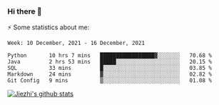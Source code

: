 ### Hi there 👋

⚡ Some statistics about me:


<!--START_SECTION:waka-->
```text
Week: 10 December, 2021 - 16 December, 2021

Python       10 hrs 7 mins   █████████████████▓░░░░░░░   70.68 % 
Java         2 hrs 53 mins   █████░░░░░░░░░░░░░░░░░░░░   20.15 % 
SQL          33 mins         █░░░░░░░░░░░░░░░░░░░░░░░░   03.85 % 
Markdown     24 mins         ▓░░░░░░░░░░░░░░░░░░░░░░░░   02.82 % 
Git Config   9 mins          ▒░░░░░░░░░░░░░░░░░░░░░░░░   01.08 % 
```
<!--END_SECTION:waka-->





[![Jiezhi's github stats](https://github-readme-stats.vercel.app/api?username=Jiezhi&show_icons=true)](https://github.com/Jiezhi/github-readme-stats)

<!--
[![Top Langs](https://github-readme-stats.vercel.app/api/top-langs/?username=Jiezhi&hide=javascript,html)](https://github.com/Jiezhi/github-readme-stats)

**Jiezhi/Jiezhi** is a ✨ _special_ ✨ repository because its `README.md` (this file) appears on your GitHub profile.

Here are some ideas to get you started:

- 🔭 I’m currently working on ...
- 🌱 I’m currently learning ...
- 👯 I’m looking to collaborate on ...
- 🤔 I’m looking for help with ...
- 💬 Ask me about ...
- 📫 How to reach me: ...
- 😄 Pronouns: ...
- ⚡ Fun fact: ...
-->

